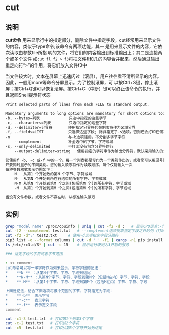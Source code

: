 # **cut**

## 说明

**cut命令** 用来显示行中的指定部分，删除文件中指定字段。cut经常用来显示文件的内容，类似于type命令;该命令有两项功能，其一
是用来显示文件的内容，它依次读取由参数file所指 明的文件，将它们的内容输出到标准输出上；其二是连接两个或多个文件
如`cut fl f2 > f3`将把文件fl和几的内容合并起来，然后通过输出重定向符“>”的作用，将它们放入文件f3中

当文件较大时，文本在屏幕上迅速闪过（滚屏），用户往往看不清所显示的内容。因此，一般用more等命令分屏显示。为了控制滚屏，可
以按Ctrl+S键，停止滚屏；按Ctrl+Q键可以恢复滚屏。按Ctrl+C（中断）键可以终止该命令的执行，并且返回Shell提示符状态

```markdown
Print selected parts of lines from each FILE to standard output.

Mandatory arguments to long options are mandatory for short options too.
-b, --bytes=列表             只选中指定的这些字节
-c, --characters=列表        只选中指定的这些字符
-d, --delimiter=分界符       使用指定分界符代替制表符作为区域分界
-f, --fields=LIST           只选择这些字段; 除非指定了-s选项，否则还会打印任何不包含分隔符的行,即显示指定字段的内容
-n                          与-b选项连用，不分割多字节字符
    --complement            补全选中的字节、字符或域
-s, --only-delimited        不打印没有包含分界符的行
    --output-delimiter=string   使用指定的字符串作为输出分界符，默认采用输入的分界符

仅使用f -b, -c 或-f 中的一个。每一个列表都是专门为一个类别作出的，或者您可以用逗号隔
开要同时显示的不同类别。您的输入顺序将作为读取顺序，每个仅能输入一次
每种参数格式表示范围如下：
    N   从第1 个开始数的第N 个字节、字符或域
    N-  从第N 个开始到所在行结束的所有字符、字节或域
    N-M 从第N 个开始到第M 个之间(包括第M 个)的所有字符、字节或域
    -M  从第1 个开始到第M 个之间(包括第M 个)的所有字符、字节或域

当没有文件参数，或者文件不存在时，从标准输入读取

```

## 实例

```bash
grep "model name" /proc/cpuinfo | uniq | cut -f2 -d :   # 显示CPU信息;-f截取,-d以:字符分界
cut -f2 --complement test.txt   # --complement选项提取指定字段之外的列（打印除了第二列之外的列）
cut -f2 -d";" test2.txt     # 使用-d选项指定字段分隔符
pip3 list -o --format columns | cut -d ' ' -f1 | xargs -n1 pip install -U   # 一次性升级所有pip包
ls /etc/rc3.d/S* | cut -c 15-   # 显示运行级别为3开启的服务

### 指定字段的字符或者字节范围

: << comment
cut命令可以将一串字符作为列来显示，字符字段的记法：
*    **N-** ：从第N个字节、字符、字段到结尾
*    **N-M** ：从第N个字节、字符、字段到第M个（包括M在内）字节、字符、字段
*    **-M** ：从第1个字节、字符、字段到第M个（包括M在内）字节、字符、字段

上面是记法，结合下面选项将摸个范围的字节、字符指定为字段：
*    **-b**  表示字节
*    **-c**  表示字符
*    **-f**  表示定义字段
comment

cut -c1-3 test.txt  # 打印第1个到第3个字符
cut -c-2 test.txt   # 打印前2个字符
cut -c5- test.txt   # 打印从第5个字符开始到结尾

```
